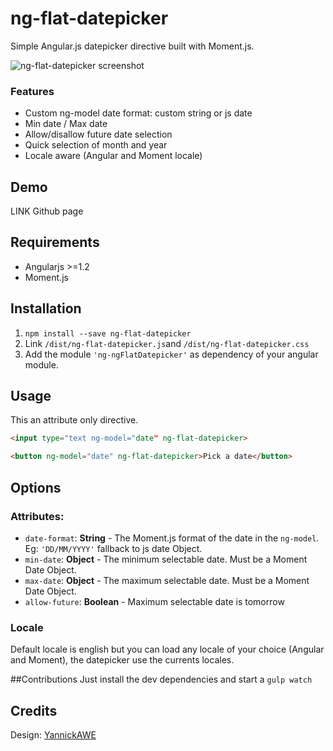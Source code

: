 ng-flat-datepicker
===

Simple Angular.js datepicker directive built with Moment.js.

![ng-flat-datepicker screenshot](http://i.imgur.com/4vl5k3c.png)

### Features
* Custom ng-model date format: custom string or js date
* Min date / Max date
* Allow/disallow future date selection
* Quick selection of month and year
* Locale aware (Angular and Moment locale)

## Demo

LINK Github page

## Requirements
* Angularjs >=1.2
* Moment.js

## Installation

1. `npm install --save ng-flat-datepicker`
2. Link `/dist/ng-flat-datepicker.js`and `/dist/ng-flat-datepicker.css`
3. Add the module `'ng-ngFlatDatepicker'` as dependency of your angular module.

## Usage

This an attribute only directive.

```html
<input type="text ng-model="date" ng-flat-datepicker>
```

```html
<button ng-model="date" ng-flat-datepicker>Pick a date</button>
```

## Options

### Attributes:

* `date-format`: **String** - The Moment.js format of the date in the `ng-model`. Eg: `'DD/MM/YYYY'` fallback to js date Object.
* `min-date`: **Object** - The minimum selectable date. Must be a Moment Date Object.
* `max-date`: **Object** - The maximum selectable date. Must be a Moment Date Object.
* `allow-future`: **Boolean** - Maximum selectable date is tomorrow

### Locale
Default locale is english but you can load any locale of your choice (Angular and Moment), the datepicker use the currents locales.

##Contributions
Just install the dev dependencies and start a `gulp watch`

## Credits
Design: [YannickAWE](https://github.com/YannickAWE)
